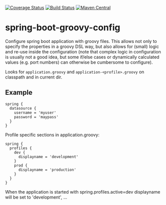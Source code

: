 [![Coverage Status](https://coveralls.io/repos/lukashinsch/spring-boot-groovy-config/badge.svg?branch=master)](https://coveralls.io/r/lukashinsch/spring-boot-groovy-config?branch=master)
[![Build Status](https://travis-ci.org/lukashinsch/spring-boot-groovy-config.svg?branch=master)](https://travis-ci.org/lukashinsch/spring-boot-groovy-config)
[![Maven Central](https://maven-badges.herokuapp.com/maven-central/eu.hinsch/spring-boot-groovy-config/badge.svg)](https://maven-badges.herokuapp.com/maven-central/eu.hinsch/spring-boot-groovy-config/)


# spring-boot-groovy-config
Configure spring boot application with groovy files.
This allows not only to specify the properties in a groovy DSL way, but also allows for (small) logic and re-use inside the configuration (note that complex logic in configuration is usually not a good idea, but some if/else cases or dynamically calculated values (e.g. port numbers) can otherwise be cumbersome to configure).

Looks for `application.groovy` and `application-<profile>.groovy` on classpath and in current dir.

## Example 
```
spring {
  datasource {
    username = 'myuser'
    password = 'maypass'
  }
}
```

Profile specific sections in application.groovy:

```
spring {
  profiles {
    dev {
      displayname = 'development'
    }
    prod {
      displayname = 'production'
    }
  }
}     
```
When the application is started with spring.profiles.active=dev displayname will be set to 'development', ...
